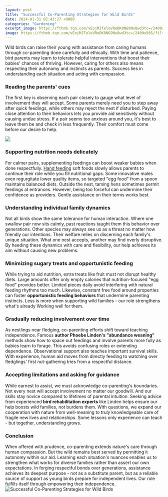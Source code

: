 ```yaml
---
layout: post
title: "Successful Co-Parenting Strategies for Wild Birds"
date: 2024-01-31 02:43:27 +0000
categories: "Gardening"
excerpt_image: https://fthmb.tqn.com/vEojMJTeloVReDK0NG9Nx8wd3tc=/2400x985/filters:fill(auto,1)/co-parenting-scale-579f4bae3df78c3276669f14.jpg
image: https://fthmb.tqn.com/vEojMJTeloVReDK0NG9Nx8wd3tc=/2400x985/filters:fill(auto,1)/co-parenting-scale-579f4bae3df78c3276669f14.jpg
---
```


Wild birds can raise their young with assistance from caring humans through co-parenting done carefully and ethically. With time and patience, bird parents may learn to tolerate helpful interventions that boost their babies' chances of thriving. However, caring for others also means respecting their autonomy and instincts as parents. Success lies in understanding each situation and acting with compassion.
### Reading the parents' cues 
The first key is observing each pair closely to gauge what level of involvement they will accept. Some parents merely need you to step away after quick feedings, while others may reject the nest if disturbed. Paying close attention to their behaviors lets you provide aid sensitively without causing undue stress. If a pair seems too anxious around you, it's best to leave them be and check in less frequently. Their comfort must come before our desire to help.

![](https://www.petersonwhite.com/images/Peterson-White-6-Tips-for-Successful-Co-Parenting.Infographic].png)
### Supporting nutrition needs delicately
For calmer pairs, supplementing feedings can boost weaker babies when done respectfully. [Hand feeding](https://store.fi.io.vn/white-pomeranian-dog-weightlifting-in-cyber-fitness-gym-2) soft foods slowly allows parents to continue their role while you fill nutritional gaps. Some innovative males even regurgitate lower quality items, so targeted "egg food" from a spoon maintains balanced diets. Outside the nest, taming hens sometimes permit feedings at entrances. However, being too forceful can undermine their confidence as providers. Gentle assistance on their terms works best.
### Understanding individual family dynamics  
Not all birds show the same tolerance for human interaction. Where one swallow pair now sits calmly, past reactions taught them this behavior over generations. Other species may always see us as a threat no matter how friendly our intentions. Their welfare relies on discerning each family's unique situation. What one nest accepts, another may find overly disruptive. By heeding these dynamics with care and flexibility, our help achieves its aim without causing new problems.
### Minimizing sugary treats and opportunistic feeding
While trying to aid nutrition, extra treats like fruit must not disrupt healthy diets. Large amounts offer only empty calories that nutrition-focused "egg food" provides better. Limited pieces daily avoid interfering with natural feeding rhythms too much. Likewise, constant free food around properties can foster **opportunistic feeding behaviors** that undermine parenting instincts. Less is more when supporting wild families - our role strengthens what's already Working well for them.
### Gradually reducing involvement over time 
As nestlings near fledging, co-parenting efforts shift toward teaching independence. Famous **author Phoebe Linden's "abundance weaning"** methods show how to space out feedings and involve parents more fully as babies learn to forage. This avoids confusing roles or extending dependence. Observational support also teaches important survival skills. With experience, human aid moves from directly feeding to watching over fledglings' first nut-gathering tries from a respectful distance.
### Accepting limitations and asking for guidance
While earnest to assist, we must acknowledge co-parenting's boundaries. Not every nest will accept involvement no matter our goodwill. And our skills stay novice compared to lifetimes of parental intuition. Seeking advice from experienced **bird rehabilitation experts** like Linden helps ensure our help boosts wild families, not burdens them. With questions, we expand our cooperation with nature from well-meaning to truly knowledgeable care of fragile new lives and relationships. Some lessons only experience can teach - but together, understanding grows.
### Conclusion
When offered with prudence, co-parenting extends nature's care through human compassion. But the wild remains best served by permitting it autonomy within our aid. Learning each situation's nuances enables us to strengthen what works for diverse families rather than assert our own expectations. In forging respectful bonds over generations, assistance achieves its deepest purpose - not as a substitute parent, but as a reliable source of support as young birds prepare for independent lives. Our role fulfills itself through empowering their independence.
![Successful Co-Parenting Strategies for Wild Birds](https://fthmb.tqn.com/vEojMJTeloVReDK0NG9Nx8wd3tc=/2400x985/filters:fill(auto,1)/co-parenting-scale-579f4bae3df78c3276669f14.jpg)